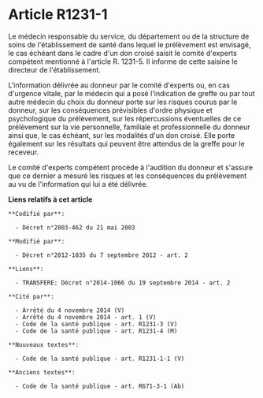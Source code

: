 # Article R1231-1

Le médecin responsable du service, du département ou de la structure de soins de l'établissement de santé dans lequel le
prélèvement est envisagé, le cas échéant dans le cadre d'un don croisé saisit le comité d'experts compétent mentionné à
l'article R. 1231-5. Il informe de cette saisine le directeur de l'établissement. 

L'information délivrée au donneur par le comité d'experts ou, en cas d'urgence vitale, par le médecin qui a posé l'indication
de greffe ou par tout autre médecin du choix du donneur porte sur les risques courus par le donneur, sur les conséquences
prévisibles d'ordre physique et psychologique du prélèvement, sur les répercussions éventuelles de ce prélèvement sur la vie
personnelle, familiale et professionnelle du donneur ainsi que, le cas échéant, sur les modalités d'un don croisé. Elle porte
également sur les résultats qui peuvent être attendus de la greffe pour le receveur. 

Le comité d'experts compétent procède à l'audition du donneur et s'assure que ce dernier a mesuré les risques et les
conséquences du prélèvement au vu de l'information qui lui a été délivrée.

**Liens relatifs à cet article**

	**Codifié par**:

	  - Décret n°2003-462 du 21 mai 2003

	**Modifié par**:

	  - Décret n°2012-1035 du 7 septembre 2012 - art. 2

	**Liens**:

	  - TRANSFERE: Décret n°2014-1066 du 19 septembre 2014 - art. 2

	**Cité par**:

	  - Arrêté du 4 novembre 2014 (V)
	  - Arrêté du 4 novembre 2014 - art. 1 (V)
	  - Code de la santé publique - art. R1231-3 (V)
	  - Code de la santé publique - art. R1231-4 (M)

	**Nouveaux textes**:

	  - Code de la santé publique - art. R1231-1-1 (V)

	**Anciens textes**:

	  - Code de la santé publique - art. R671-3-1 (Ab)

